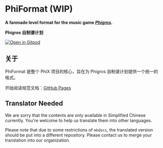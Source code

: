 # PhiFormat (WIP)

**A fanmade level format for the music game [*Phigros*](https://zh.moegirl.org.cn/Phigros).**

**Phigros 自制谱计划**

[![Open in Gitpod](https://gitpod.io/button/open-in-gitpod.svg)](https://gitpod.io/#https://github.com/phi-x/PhiFormat)

## 关于

PhiFormat 是整个 PhiX 项目的核心，旨在为 Phigros 自制谱计划提供一个统一的格式。

开始阅读规范文档：[GitHub Pages](https://phi-x.github.io/PhiFormat/)

## Translator Needed

We are sorry that the contents are only available in Simplified Chinese currently. You're welcome to help us translate them into other languages.

Please note that due to some restrictions of `mkdocs`, the translated version should be put into a different repository. Please contact us to merge your translation into our organization.
